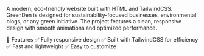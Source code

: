 A modern, eco-friendly website built with HTML and TailwindCSS. GreenDen is designed for sustainability-focused businesses, environmental blogs, or any green initiative. The project features a clean, responsive design with smooth animations and optimized performance.

🚀 Features
✅ Fully responsive design
✅ Built with TailwindCSS for efficiency
✅ Fast and lightweight
✅ Easy to customize
